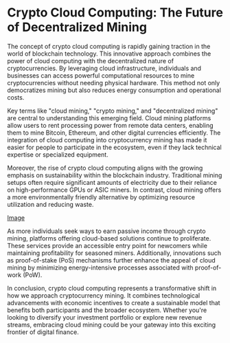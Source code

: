 # Crypto Cloud Computing: The Future of Decentralized Mining

The concept of crypto cloud computing is rapidly gaining traction in the world of blockchain technology. This innovative approach combines the power of cloud computing with the decentralized nature of cryptocurrencies. By leveraging cloud infrastructure, individuals and businesses can access powerful computational resources to mine cryptocurrencies without needing physical hardware. This method not only democratizes mining but also reduces energy consumption and operational costs.

Key terms like "cloud mining," "crypto mining," and "decentralized mining" are central to understanding this emerging field. Cloud mining platforms allow users to rent processing power from remote data centers, enabling them to mine Bitcoin, Ethereum, and other digital currencies efficiently. The integration of cloud computing into cryptocurrency mining has made it easier for people to participate in the ecosystem, even if they lack technical expertise or specialized equipment.

Moreover, the rise of crypto cloud computing aligns with the growing emphasis on sustainability within the blockchain industry. Traditional mining setups often require significant amounts of electricity due to their reliance on high-performance GPUs or ASIC miners. In contrast, cloud mining offers a more environmentally friendly alternative by optimizing resource utilization and reducing waste.

[Image](https://github.com/user-attachments/assets/b6e7b7a2-655e-4d44-8baa-20c566a3cb65)

As more individuals seek ways to earn passive income through crypto mining, platforms offering cloud-based solutions continue to proliferate. These services provide an accessible entry point for newcomers while maintaining profitability for seasoned miners. Additionally, innovations such as proof-of-stake (PoS) mechanisms further enhance the appeal of cloud mining by minimizing energy-intensive processes associated with proof-of-work (PoW).

In conclusion, crypto cloud computing represents a transformative shift in how we approach cryptocurrency mining. It combines technological advancements with economic incentives to create a sustainable model that benefits both participants and the broader ecosystem. Whether you're looking to diversify your investment portfolio or explore new revenue streams, embracing cloud mining could be your gateway into this exciting frontier of digital finance.